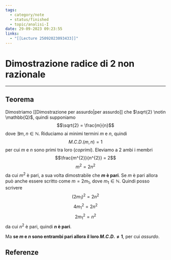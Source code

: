 ```yaml
---
tags:
  - category/note
  - status/finished
  - topic/analisi-I
date: 29-09-2023 09:23:55
links:
  - "[[Lecture 25092023093433]]"
---
```

# Dimostrazione radice di 2 non razionale
---
## Teorema
Dimostriamo [[Dimostrazione per assurdo|per assurdo]] che $\sqrt{2} \notin \mathbb{Q}$, quindi supponiamo
$$\sqrt{2} = \frac{m}{n}$$
dove $\exists m, n \in \mathbb{N}$.
Riduciamo ai minimi termini $m$ e $n$, quindi
$$M.C.D.(m, n) = 1$$
per cui $m$ e $n$ sono primi tra loro (_coprimi_).
Eleviamo a 2 ambi i membri
$$\frac{m^{2}}{n^{2}} = 2$$
$$m^{2}=2n^{2}$$
da cui $m^{2}$ è pari, a sua volta dimostrabile che **$m$ è pari**.
Se $m$ è pari allora può anche essere scritto come $m = 2m_{1}$, dove $m_{1} \in \mathbb{N}$. Quindi posso scrivere
$$(2m_{1})^{2}=2n^{2}$$
$$4{m_{1}}^{2}=2n^{2}$$
$$2{m_{1}}^{2} = n^{2}$$
da cui $n^{2}$ è pari, quindi **$n$ è pari**.

Ma **se $m$ e $n$ sono entrambi pari allora il loro $M.C.D. \neq 1$**, per cui _assurdo_.

## Referenze